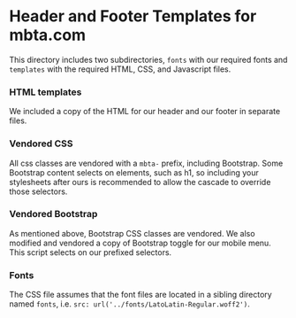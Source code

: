 # Header and Footer Templates for mbta.com

This directory includes two subdirectories, `fonts` with our required fonts and `templates` with the required HTML, CSS, and Javascript files.

### HTML templates
We included a copy of the HTML for our header and our footer in separate files.

### Vendored CSS
All css classes are vendored with a `mbta-` prefix, including Bootstrap. Some Bootstrap content selects on elements, such as h1, so including your stylesheets after ours is recommended to allow the cascade to override those selectors.

### Vendored Bootstrap
As mentioned above, Bootstrap CSS classes are vendored. We also modified and vendored a copy of Bootstrap toggle for our mobile menu. This script selects on our prefixed selectors.

### Fonts
The CSS file assumes that the font files are located in a sibling directory named `fonts`, i.e. `src: url('../fonts/LatoLatin-Regular.woff2')`. 

